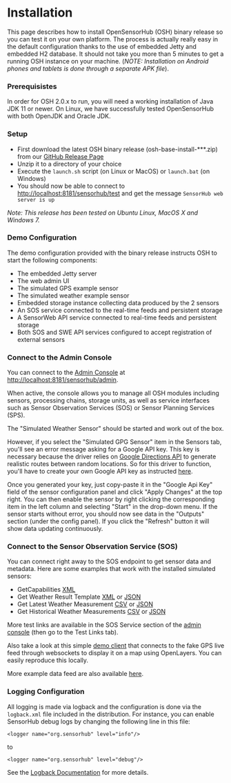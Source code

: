 # Installation

This page describes how to install OpenSensorHub (OSH) binary release so you can test it on your own platform. The process is actually really easy in the default configuration thanks to the use of embedded Jetty and embedded H2 database. It should not take you more than 5 minutes to get a running OSH instance on your machine. (_NOTE: Installation on Android phones and tablets is done through a separate APK file_).


### Prerequisistes

In order for OSH 2.0.x to run, you will need a working installation of Java JDK 11 or newer. On Linux, we have successfully tested OpenSensorHub with both OpenJDK and Oracle JDK.


### Setup

  * First download the latest OSH binary release (osh-base-install-***.zip) from our [GitHub Release Page](https://github.com/opensensorhub/osh-core/releases)
  * Unzip it to a directory of your choice
  * Execute the `launch.sh` script (on Linux or MacOS) or `launch.bat` (on Windows)
  * You should now be able to connect to <http://localhost:8181/sensorhub/test> and get the message `SensorHub web server is up`
  
*Note: This release has been tested on Ubuntu Linux, MacOS X and Windows 7.*


### Demo Configuration

The demo configuration provided with the binary release instructs OSH to start the following components:

  * The embedded Jetty server
  * The web admin UI
  * The simulated GPS example sensor
  * The simulated weather example sensor
  * Embedded storage instance collecting data produced by the 2 sensors
  * An SOS service connected to the real-time feeds and persistent storage
  * A SensorWeb API service connected to real-time feeds and persistent storage
  * Both SOS and SWE API services configured to accept registration of external sensors


### Connect to the Admin Console

You can connect to the [Admin Console](user/img/webui1.png "OSH Admin Web UI") at <http://localhost:8181/sensorhub/admin>.

When active, the console allows you to manage all OSH modules including sensors, processing chains, storage units, as well as service interfaces such as Sensor Observation Services (SOS) or Sensor Planning Services (SPS).

The "Simulated Weather Sensor" should be started and work out of the box.

However, if you select the "Simulated GPG Sensor" item in the Sensors tab, you'll see an error message asking for a Google API key. This key is necessary because the driver relies on [Google Directions API](https://developers.google.com/maps/documentation/directions/start) to generate realistic routes between random locations. So for this driver to function, you'll have to create your own Google API key as instructed [here](https://developers.google.com/maps/documentation/directions/get-api-key).

Once you generated your key, just copy-paste it in the "Google Api Key" field of the sensor configuration panel and click "Apply Changes" at the top right. You can then enable the sensor by right clicking the corresponding item in the left column and selecting "Start" in the drop-down menu. If the sensor starts without error, you should now see data in the "Outputs" section (under the config panel). If you click the "Refresh" button it will show data updating continuously.


### Connect to the Sensor Observation Service (SOS)

You can connect right away to the SOS endpoint to get sensor data and metadata. Here are some examples that work with the installed simulated sensors:

  * GetCapabilities [XML](http://localhost:8181/sensorhub/sos?service=SOS&version=2.0&request=GetCapabilities)
  * Get Weather Result Template [XML](http://localhost:8181/sensorhub/sos?service=SOS&version=2.0&request=GetResultTemplate&urn:osh:sensor:simweather:0123456879&observedProperty=http://sensorml.com/ont/swe/property/Weather) or [JSON](http://localhost:8181/sensorhub/sos?service=SOS&version=2.0&request=GetResultTemplate&offering=urn:osh:sensor:simweather:0123456879&observedProperty=http://sensorml.com/ont/swe/property/Weather&responseFormat=application/json)
  * Get Latest Weather Measurement [CSV](http://localhost:8181/sensorhub/sos?service=SOS&version=2.0&request=GetResult&offering=urn:osh:sensor:simweather:0123456879&observedProperty=http://sensorml.com/ont/swe/property/Weather&temporalFilter=phenomenonTime,now) or [JSON](http://localhost:8181/sensorhub/sos?service=SOS&version=2.0&request=GetResult&offering=urn:osh:sensor:simweather:0123456879&observedProperty=http://sensorml.com/ont/swe/property/Weather&temporalFilter=phenomenonTime,now&responseFormat=application/json)
  * Get Historical Weather Measurements [CSV](http://localhost:8181/sensorhub/sos?service=SOS&version=2.0&request=GetResult&offering=urn:osh:sensor:simweather:0123456879&observedProperty=http://sensorml.com/ont/swe/property/Weather&temporalFilter=phenomenonTime,2020-01-01Z/now) or [JSON](http://localhost:8181/sensorhub/sos?service=SOS&version=2.0&request=GetResult&offering=urn:osh:sensor:simweather:0123456879&observedProperty=http://sensorml.com/ont/swe/property/Weather&temporalFilter=phenomenonTime,2020-01-01Z/now&responseFormat=application/json)
  
More test links are available in the SOS Service section of the [admin console](http://localhost:8181/sensorhub/admin) (then go to the Test Links tab).
  
Also take a look at this simple [demo client](http://sensiasoft.net:8181/osm_client_websockets.html) that connects to the fake GPS live feed through websockets to display it on a map using OpenLayers. You can easily reproduce this locally.

More example data feed are also available [here](http://sensiasoft.net:8181/demo.html).


### Logging Configuration

All logging is made via logback and the configuration is done via the `logback.xml` file included in the distribution.
For instance, you can enable SensorHub debug logs by changing the following line in this file:

    <logger name="org.sensorhub" level="info"/>

to

    <logger name="org.sensorhub" level="debug"/>
    
See the [Logback Documentation](http://logback.qos.ch/manual/configuration.html#syntax) for more details. 




